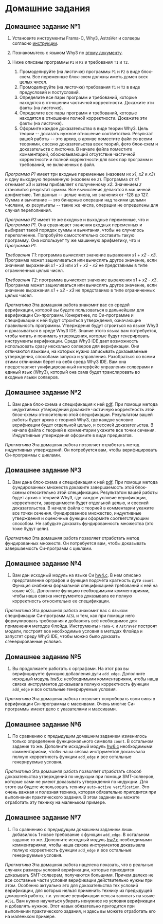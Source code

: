 # Домашние задания

## Домашнее задание №1

1. Установите инструменты Frama-C, Why3, AstraVer и солверы
   согласно [инструкции](https://forge.ispras.ru/projects/astraver/wiki).
2. Познакомьтесь с языком Why3 по [этому документу](http://why3.lri.fr/manual.pdf).
3. Ниже описаны программы `P1` и `P2` и требования `T1` и `T2`.

   1. Промоделируйте (на листочке) программы `P1` и `P2` в виде блок-схем.
      Все переменные блок-схем должны иметь домен всех целых чисел.
   2. Промоделируйте (на листочке) требования `T1` и `T2` в виде предусловий
      и постусловий.
   3. Определите все пары программ и требований, которые находятся в отношении
      частичной корректности. Докажите эти факты (на листочке).
   4. Определите все пары программ и требований, которые находятся в отношении
      полной корректности. Докажите эти факты (на листочке).
   5. Оформите каждое доказательство в виде теории Why3. Цель теории -- доказать
      нужное отношение соответствия. Результат вашей работы -- это архив, в архиве
      поместите файл со всеми теориями, сессию доказательства всех теорий,
      фото блок-схем и доказательств с листочка.
      В начале файла поместите комментарий, обосновывающий отсутствие частичной
      корректности и полной корректности для всех пар программ и требований,
      не включенных в файл.

_Программа P1_ имеет три входные переменные (назовем их _x1_, _x2_ и _x3_) и
одну выходную переменную (назовем ее _z_). Программа от _x1_ отнимает _x3_
и затем прибавляет к полученному _x2_. Значением _z_ становится результат суммы.
Все вычисления делаются в машинной арифметике. Тип данных -- целые числа,
их значения от -128 до 127. Сумма и вычитание -- это бинарные операции над такими
целыми числами, их результаты -- такие же числа, операции не определены для
случая переполнения.

_Программа Р2_ имеет те же входные и выходные переменные, что и _Программа Р1_.
Она сравнивает значения входных переменных и выбирает такой порядок суммы и
вычитания, чтобы не случилось переполнение. Попробуйте самостоятельно
составить такую программу. Она использует ту же машинную арифметику, что и
_Программа Р1_.

_Требования Т1_: программа вычисляет значение выражения _x1_ + _x2_ - _x3_.
Программа может зацикливаться или вычислять другое значение, если
значения выражений _x1_ - _x3_ или _x1_ + _x2_ - _x3_ не представимы
в типе ограниченных целых чисел.

_Требования Т2_: программа вычисляет значение выражения _x1_ + _x2_ - _x3_.
Программа может зацикливаться или вычислять другое значение, если
значение выражения _x1_ + _x2_ - _x3_ не представимо
в типе ограниченных целых чисел.

_Прагматика_ Эта домашняя работа знакомит вас со средой верификации,
которой вы будете пользоваться в дальнейшем для верификации Си-программ.
Конкретнее, по Си-программе и спецификации к ней будут строиться
утверждения, означающие правильность программы. Утверждения будут
строиться на языке Why3 и доказываться в среде Why3 IDE. Знание этого
языка вам потребуется, чтобы читать и понимать утверждения, которые
будут генерировать инструменты верификации. Среда Why3 IDE дает
возможность использовать сразу несколько солверов для верификации. Они
отличаются языками, на которых нужно записывать доказываемые утверждения,
способами запуска и управления. Разобраться со всеми этими отличиями
берет на себя среда Why3 IDE. Вам она предоставляет унифицированный
интерфейс управления солверами и единый язык (Why3), который она сама
будет транслировать во входные языки солверов.

## Домашнее задание №2

1. Вам дана блок-схема и спецификация к ней [pdf](hw2.pdf). При помощи метода индуктивных утверждений докажите частичную корректность этой блок-схемы относительно этой спецификации. Результатом вашей работы будет архив с теорией Why3, где каждое условие верификации будет отдельной целью, и сессией доказательства. В начале файла с теорией в комментарии укажите все точки сечения. Индуктивные утверждения оформите в виде предикатов.

_Прагматика_ Эта домашняя работа позволяет отработать метод индуктивных утверждений. Он потребуется вам, чтобы верифицировать Си-программы с циклами.

## Домашнее задание №3

1. Вам дана блок-схема и спецификация к ней [pdf](hw3.pdf). При помощи метода фундированных множеств докажите завершаемость этой блок-схемы относительно этой спецификации. Результатом вашей работы будет архив с теорией Why3, где каждое условие верификации, корректности, завершимости будет отдельной целью, и сессией доказательства. В начале файла с теорией в комментарии укажите все точки сечения. Фундированное множество, индуктивные утверждения и оценочные функции оформите соответствующим способом. Не забудьте доказать фундированность множества (это тоже будут цели).

_Прагматика_ Эта домашняя работа позволяет отработать метод фундированных множеств. Он потребуется вам, чтобы доказывать завершаемость Си-программ с циклами.

## Домашнее задание №4

1. Вам дан исходный модуль на языке Си [hw4.c](hw4.c). В нем описано представление орграфов и функция подсчёта кратность дуги `count`. Функция снабжена формальной спецификацией требований к ней на языке `ACSL`. Дополните функцию необходимыми комментариями, чтобы наша связка инструментов доказывала ее полную корректность относительно ее спецификации.

_Прагматика_ Эта домашняя работа знакомит вас с языком спецификации Си-программ `ACSL` и тем, как при помощи него формулировать требования и добавлять всё необходимое для применения методов Флойда. Инструменты `Frama-C` и `AstraVer` построят модели, построят все необходимые условия в методах Флойда и запустят среду Why3 IDE, чтобы можно было доказать сгенерированные условия.

## Домашнее задание №5

1. Вы продолжаете работать с орграфами. На этот раз вы верифицируете функцию добавления дуги `add_edge`. Дополните исходный модуль [hw5.c](hw5.c) необходимыми комментариями, чтобы наша связка инструментов доказывала полную корректность функции `add_edge` и все остальные генерируемые условия.

_Прагматика_ Эта домашняя работа позволяет попробовать свои силы в верификации Си-программы с массивами. Очень многие Си-программы имеют дело с указателями и массивами.

## Домашнее задание №6

1. По сравнению с предыдущим домашним заданием изменилось только определение функционального символа `count`. В остальном задание то же. Дополните исходный модуль [hw6.c](hw6.c) необходимыми комментариями, чтобы наша связка инструментов доказывала полную корректность функции `add_edge` и все остальные генерируемые условия.

_Прагматика_ Эта домашняя работа позволяет отработать способ доказательства утверждений по индукции при помощи SMT-солверов, которые сами не умеют доказывать утверждения по индукции. Для этого вы будете использовать технику `auto-active verification`. Это очень важная и полезная техника, которая обязательно пригодится при выполнении практического задания. В этом задании вы можете отработать эту технику на маленьком примере.

## Домашнее задание №7

1. По сравнению с предыдущим домашним заданием лишь добавилось 1 новое требование к функции `add_edge`. В остальном задание то же. Дополните исходный модуль [hw7.c](hw7.c) необходимыми комментариями, чтобы наша связка инструментов доказывала полную корректность функции `add_edge` и все остальные генерируемые условия.

_Прагматика_ Эта домашняя работа нацелена показать, что в реальных случаях размеры условий верификации, которые приходится доказывать SMT-солверам, получаются большими. Причем далеко не все составные части условия верификации действительно нужны при этом. Особенно актуально это для доказательства тех условий верификации, для которых нельзя применить технику из предыдущей домашней работы, т.к. условие верификации нельзя записать на языке `ACSL`. Вам нужно научиться убирать ненужное из условия верификации и добавлять нужное. Этот навык обязательно пригодится при выполнении практического задания, и здесь вы можете отработать его на маленьком примере.
